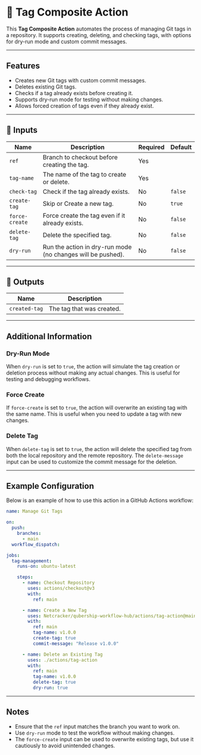 # 🚀 Tag Composite Action

This **Tag Composite Action** automates the process of managing Git tags in a repository. It supports creating, deleting, and checking tags, with options for dry-run mode and custom commit messages.

---

## Features

- Creates new Git tags with custom commit messages.
- Deletes existing Git tags.
- Checks if a tag already exists before creating it.
- Supports dry-run mode for testing without making changes.
- Allows forced creation of tags even if they already exist.

---

## 📌 Inputs

| Name               | Description                                                                 | Required | Default                     |
| ------------------ | --------------------------------------------------------------------------- | -------- | --------------------------- |
| `ref`              | Branch to checkout before creating the tag.                                | Yes      |                             |
| `tag-name`         | The name of the tag to create or delete.                                    | Yes      |                             |
| `check-tag`        | Check if the tag already exists.                                            | No       | `false`                     |
| `create-tag`       | Skip or Create a new tag.                                                          | No       | `true`                      |
| `force-create`     | Force create the tag even if it already exists.                            | No       | `false`                     |
| `delete-tag`       | Delete the specified tag.                                                  | No       | `false`                     |
| `dry-run`          | Run the action in dry-run mode (no changes will be pushed).                | No       | `false`                     |

---

## 📌 Outputs

| Name               | Description                                                                 |
| ------------------ | --------------------------------------------------------------------------- |
| `created-tag`      | The tag that was created.                                                  |

---

## Additional Information

### Dry-Run Mode

When `dry-run` is set to `true`, the action will simulate the tag creation or deletion process without making any actual changes. This is useful for testing and debugging workflows.

### Force Create

If `force-create` is set to `true`, the action will overwrite an existing tag with the same name. This is useful when you need to update a tag with new changes.

### Delete Tag

When `delete-tag` is set to `true`, the action will delete the specified tag from both the local repository and the remote repository. The `delete-message` input can be used to customize the commit message for the deletion.

---

## Example Configuration

Below is an example of how to use this action in a GitHub Actions workflow:

```yaml
name: Manage Git Tags

on:
  push:
    branches:
      - main
  workflow_dispatch:

jobs:
  tag-management:
    runs-on: ubuntu-latest

    steps:
      - name: Checkout Repository
        uses: actions/checkout@v3
        with:
          ref: main

      - name: Create a New Tag
        uses: Netcracker/qubership-workflow-hub/actions/tag-action@main
        with:
          ref: main
          tag-name: v1.0.0
          create-tag: true
          commit-message: "Release v1.0.0"

      - name: Delete an Existing Tag
        uses: ./actions/tag-action
        with:
          ref: main
          tag-name: v1.0.0
          delete-tag: true
          dry-run: true
```

---

## Notes

- Ensure that the `ref` input matches the branch you want to work on.
- Use `dry-run` mode to test the workflow without making changes.
- The `force-create` input can be used to overwrite existing tags, but use it cautiously to avoid unintended changes.